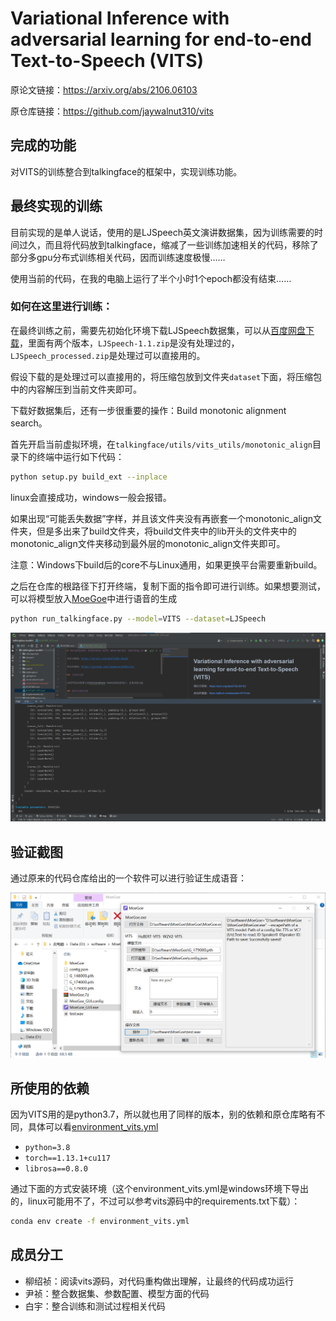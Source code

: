 # Variational Inference with adversarial learning for end-to-end Text-to-Speech (VITS)

原论文链接：https://arxiv.org/abs/2106.06103

原仓库链接：https://github.com/jaywalnut310/vits

## 完成的功能

对VITS的训练整合到talkingface的框架中，实现训练功能。

## 最终实现的训练

目前实现的是单人说话，使用的是LJSpeech英文演讲数据集，因为训练需要的时间过久，而且将代码放到talkingface，缩减了一些训练加速相关的代码，移除了部分多gpu分布式训练相关代码，因而训练速度极慢……

使用当前的代码，在我的电脑上运行了半个小时1个epoch都没有结束……

### 如何在这里进行训练：

在最终训练之前，需要先初始化环境下载LJSpeech数据集，可以从[百度网盘下载](链接：https://pan.baidu.com/s/1oTBcZawH7YpysQeYk8-5fw?pwd=706s)，里面有两个版本，`LJSpeech-1.1.zip`是没有处理过的，`LJSpeech_processed.zip`是处理过可以直接用的。

假设下载的是处理过可以直接用的，将压缩包放到文件夹`dataset`下面，将压缩包中的内容解压到当前文件夹即可。

下载好数据集后，还有一步很重要的操作：Build monotonic alignment search。

首先开启当前虚拟环境，在`talkingface/utils/vits_utils/monotonic_align`目录下的终端中运行如下代码：

```bash
python setup.py build_ext --inplace
```

linux会直接成功，windows一般会报错。

如果出现“可能丢失数据”字样，并且该文件夹没有再嵌套一个monotonic_align文件夹，但是多出来了build文件夹，将build文件夹中的lib开头的文件夹中的monotonic_align文件夹移动到最外层的monotonic_align文件夹即可。

注意：Windows下build后的core不与Linux通用，如果更换平台需要重新build。

之后在仓库的根路径下打开终端，复制下面的指令即可进行训练。如果想要测试，可以将模型放入[MoeGoe](https://github.com/CjangCjengh/MoeGoe)中进行语音的生成

```bash
python run_talkingface.py --model=VITS --dataset=LJSpeech
```

![img.png](readme_img/train_img.png)

## 验证截图

通过原来的代码仓库给出的一个软件可以进行验证生成语音：

![img.png](readme_img/val_img.png)

## 所使用的依赖

因为VITS用的是python3.7，所以就也用了同样的版本，别的依赖和原仓库略有不同，具体可以看[environment_vits.yml](environment_vits.yml)

- `python=3.8`
- `torch==1.13.1+cu117`
- `librosa==0.8.0`

通过下面的方式安装环境（这个environment_vits.yml是windows环境下导出的，linux可能用不了，不过可以参考vits源码中的requirements.txt下载）：

```bash
conda env create -f environment_vits.yml
```

## 成员分工

- 柳绍祯：阅读vits源码，对代码重构做出理解，让最终的代码成功运行
- 尹祯：整合数据集、参数配置、模型方面的代码
- 白宇：整合训练和测试过程相关代码